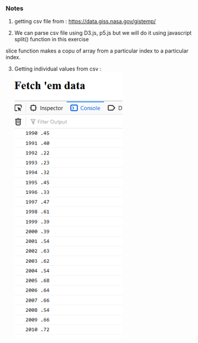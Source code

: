 ### Notes

1. getting csv file from : https://data.giss.nasa.gov/gistemp/

2. We can parse csv file using D3.js, p5.js
but we will do it using javascript split() function
in this exercise

slice function makes a copu of array from a particular index to a particular index.

3. Getting individual values from csv :
![](bare_values.png)